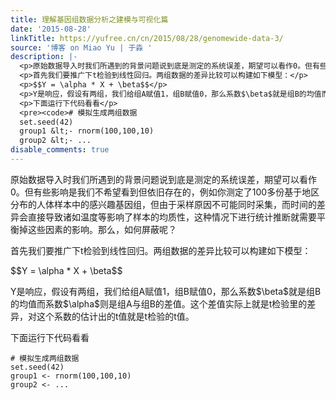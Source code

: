 ```yaml
---
title: 理解基因组数据分析之建模与可视化篇
date: '2015-08-28'
linkTitle: https://yufree.cn/cn/2015/08/28/genomewide-data-3/
source: '博客 on Miao Yu | 于淼 '
description: |-
  <p>原始数据导入时我们所遇到的背景问题说到底是测定的系统误差，期望可以看作0。但有些影响是我们不希望看到但依旧存在的，例如你测定了100多份基于地区分布的人体样本中的感兴趣基因组，但由于采样原因不可能同时采集，而时间的差异会直接导致诸如温度等影响了样本的均质性，这种情况下进行统计推断就需要平衡掉这些因素的影响。那么，如何屏蔽呢？</p>
  <p>首先我们要推广下t检验到线性回归。两组数据的差异比较可以构建如下模型：</p>
  <p>$$Y = \alpha * X + \beta$$</p>
  <p>Y是响应，假设有两组，我们给组A赋值1，组B赋值0，那么系数$\beta$就是组B的均值而系数$\alpha$则是组A与组B的差值。这个差值实际上就是t检验里的差异，对这个系数的估计出的t值就是t检验的t值。</p>
  <p>下面运行下代码看看</p>
  <pre><code># 模拟生成两组数据
  set.seed(42)
  group1 &lt;- rnorm(100,100,10)
  group2 &lt;- ...
disable_comments: true
---
```

<p>原始数据导入时我们所遇到的背景问题说到底是测定的系统误差，期望可以看作0。但有些影响是我们不希望看到但依旧存在的，例如你测定了100多份基于地区分布的人体样本中的感兴趣基因组，但由于采样原因不可能同时采集，而时间的差异会直接导致诸如温度等影响了样本的均质性，这种情况下进行统计推断就需要平衡掉这些因素的影响。那么，如何屏蔽呢？</p>
<p>首先我们要推广下t检验到线性回归。两组数据的差异比较可以构建如下模型：</p>
<p>$$Y = \alpha * X + \beta$$</p>
<p>Y是响应，假设有两组，我们给组A赋值1，组B赋值0，那么系数$\beta$就是组B的均值而系数$\alpha$则是组A与组B的差值。这个差值实际上就是t检验里的差异，对这个系数的估计出的t值就是t检验的t值。</p>
<p>下面运行下代码看看</p>
<pre><code># 模拟生成两组数据
set.seed(42)
group1 &lt;- rnorm(100,100,10)
group2 &lt;- ...
